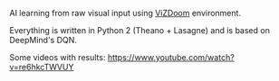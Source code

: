 AI learning from raw visual input using [ViZDoom](https://github.com/Marqt/ViZDoom) environment.

Everything is written in Python 2 (Theano + Lasagne) and is based on DeepMind's DQN.

Some videos with results:
https://www.youtube.com/watch?v=re6hkcTWVUY
